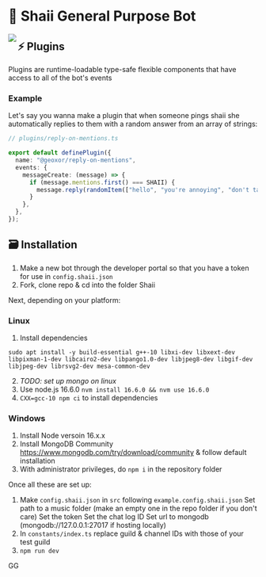 # 🌸 Shaii General Purpose Bot
<img align="left" src="https://media.discordapp.net/attachments/550913067517607946/634231448928387072/OC_Shaii_CHIBICHARM2.png?width=200&height=236">

## ⚡ Plugins
Plugins are runtime-loadable type-safe flexible components that have access to all of the bot's events

### Example

Let's say you wanna make a plugin that when someone pings shaii she automatically
replies to them with a random answer from an array of strings:

```ts
// plugins/reply-on-mentions.ts

export default definePlugin({
  name: "@geoxor/reply-on-mentions",
  events: {
    messageCreate: (message) => {
      if (message.mentions.first() === SHAII) {
        message.reply(randomItem(["hello", "you're annoying", "don't talk to me again!"]));
      }
    },
  },
});
```

## 🗃 Installation

1. Make a new bot through the developer portal so that you have a token for use in `config.shaii.json`
2. Fork, clone repo & cd into the folder Shaii

Next, depending on your platform:
### Linux

1. Install dependencies

```
sudo apt install -y build-essential g++-10 libxi-dev libxext-dev libpixman-1-dev libcairo2-dev libpango1.0-dev libjpeg8-dev libgif-dev libjpeg-dev librsvg2-dev mesa-common-dev
```
2. *TODO: set up mongo on linux*
3. Use node.js 16.6.0 `nvm install 16.6.0 && nvm use 16.6.0`
4. `CXX=gcc-10 npm ci` to install dependencies

### Windows

1. Install Node versoin 16.x.x
2. Install MongoDB Community https://www.mongodb.com/try/download/community & follow default installation
3. With administrator privileges, do `npm i` in the repository folder

Once all these are set up:

1. Make `config.shaii.json` in `src` following `example.config.shaii.json` 
  Set path to a music folder (make an empty one in the repo folder if you don't care)
  Set the token
  Set the chat log ID
  Set url to mongodb (mongodb://127.0.0.1:27017 if hosting locally)
2. In `constants/index.ts` replace guild & channel IDs with those of your test guild
3. `npm run dev`

GG

